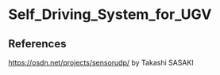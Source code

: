 # Self_Driving_System_for_UGV

## References
https://osdn.net/projects/sensorudp/ by Takashi SASAKI
